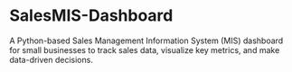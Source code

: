 # SalesMIS-Dashboard
A Python-based Sales Management Information System (MIS) dashboard for small businesses to track sales data, visualize key metrics, and make data-driven decisions.
